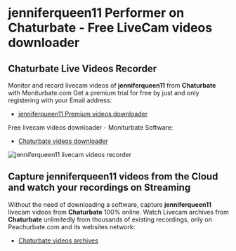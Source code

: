 # jenniferqueen11 Performer on Chaturbate - Free LiveCam videos downloader

## Chaturbate Live Videos Recorder

Monitor and record livecam videos of **jenniferqueen11** from **Chaturbate** with Moniturbate.com
Get a premium trial for free by just and only registering with your Email address:
* [jenniferqueen11 Premium videos downloader](https://moniturbate.com/request-demo-licence-key.html)

Free livecam videos downloader - Moniturbate Software:
* [Chaturbate videos downloader](https://moniturbate.com/moniturbate-download-software.html)

![jenniferqueen11 livecam videos recorder](https://peachurnet.com/templates/moniturbate-software.png)


## Capture jenniferqueen11 videos from the Cloud and watch your recordings on Streaming

Without the need of downloading a software, capture **jenniferqueen11** livecam videos from **Chaturbate** 100% online.
Watch Livecam archives from **Chaturbate** unlimitedly from thousands of existing recordings, only on Peachurbate.com and its websites network:
* [Chaturbate videos archives](https://peachurnet.com/)
